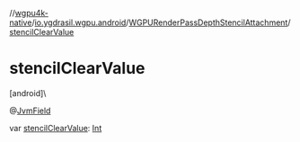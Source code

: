 //[wgpu4k-native](../../../index.md)/[io.ygdrasil.wgpu.android](../index.md)/[WGPURenderPassDepthStencilAttachment](index.md)/[stencilClearValue](stencil-clear-value.md)

# stencilClearValue

[android]\

@[JvmField](https://kotlinlang.org/api/core/kotlin-stdlib/kotlin.jvm/-jvm-field/index.html)

var [stencilClearValue](stencil-clear-value.md): [Int](https://kotlinlang.org/api/core/kotlin-stdlib/kotlin/-int/index.html)